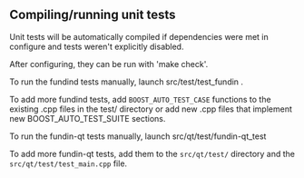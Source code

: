 Compiling/running unit tests
------------------------------------

Unit tests will be automatically compiled if dependencies were met in configure
and tests weren't explicitly disabled.

After configuring, they can be run with 'make check'.

To run the fundind tests manually, launch src/test/test_fundin .

To add more fundind tests, add `BOOST_AUTO_TEST_CASE` functions to the existing
.cpp files in the test/ directory or add new .cpp files that
implement new BOOST_AUTO_TEST_SUITE sections.

To run the fundin-qt tests manually, launch src/qt/test/fundin-qt_test

To add more fundin-qt tests, add them to the `src/qt/test/` directory and
the `src/qt/test/test_main.cpp` file.
